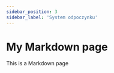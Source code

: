 ```yaml
---
sidebar_position: 3
sidebar_label: 'System odpoczynku'
---
```



# My Markdown page

This is a Markdown page